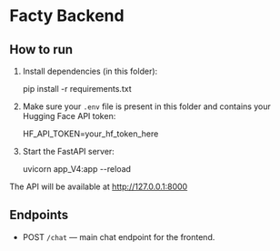 # Facty Backend

## How to run

1. Install dependencies (in this folder):

    pip install -r requirements.txt

2. Make sure your `.env` file is present in this folder and contains your Hugging Face API token:

    HF_API_TOKEN=your_hf_token_here

3. Start the FastAPI server:

    uvicorn app_V4:app --reload

The API will be available at http://127.0.0.1:8000

## Endpoints
- POST `/chat` — main chat endpoint for the frontend.
